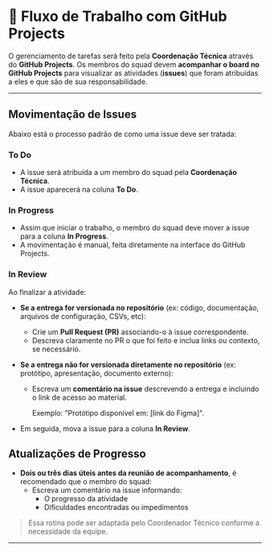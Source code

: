 # 🔄 Fluxo de Trabalho com GitHub Projects

O gerenciamento de tarefas será feito pela **Coordenação Técnica** através do **GitHub Projects**. Os membros do squad devem **acompanhar o board no GitHub Projects** para visualizar as atividades (**issues**) que foram atribuídas a eles e que são de sua responsabilidade.

---

## Movimentação de Issues

Abaixo está o processo padrão de como uma issue deve ser tratada:

### To Do
- A issue será atribuída a um membro do squad pela **Coordenação Técnica**.
- A issue aparecerá na coluna **To Do**.

### In Progress
- Assim que iniciar o trabalho, o membro do squad deve mover a issue para a coluna **In Progress**.
- A movimentação é manual, feita diretamente na interface do GitHub Projects.


### In Review

Ao finalizar a atividade:

- **Se a entrega for versionada no repositório** (ex: código, documentação, arquivos de configuração, CSVs, etc):
  - Crie um **Pull Request (PR)** associando-o à issue correspondente.
  - Descreva claramente no PR o que foi feito e inclua links ou contexto, se necessário.

- **Se a entrega não for versionada diretamente no repositório** (ex: protótipo, apresentação, documento externo):
  - Escreva um **comentário na issue** descrevendo a entrega e incluindo o link de acesso ao material.
    
    Exemplo: "Protótipo disponível em: [link do Figma]".
    
- Em seguida, mova a issue para a coluna **In Review**.

## Atualizações de Progresso

- **Dois ou três dias úteis antes da reunião de acompanhamento**, é recomendado que o membro do squad:
  - Escreva um comentário na issue informando:
    - O progresso da atividade
    - Dificuldades encontradas ou impedimentos

> Essa rotina pode ser adaptada pelo Coordenador Técnico conforme a necessidade da equipe.

---


   
